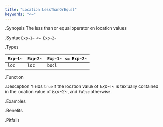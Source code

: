 ```yaml
---
title: "Location LessThanOrEqual"
keywords: "<="
---
```


.Synopsis
The less than or equal operator on location values.

.Syntax
`Exp~1~ <= Exp~2~`

.Types


| `Exp~1~` | `Exp~2~` | `Exp~1~ <= Exp~2~`  |
| --- | --- | --- |
| `loc`     |  `loc`    | `bool`                |


.Function

.Description
Yields `true` if the location value of _Exp_~1~ is textually contained
in the location value of _Exp_~2~, and `false` otherwise.

.Examples

.Benefits

.Pitfalls


